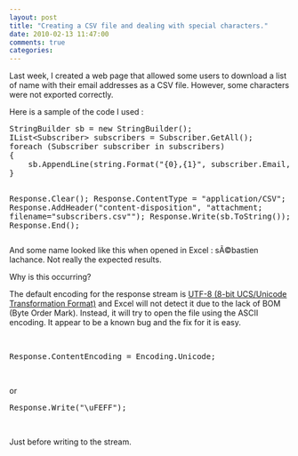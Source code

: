 ```yaml
---
layout: post
title: "Creating a CSV file and dealing with special characters."
date: 2010-02-13 11:47:00
comments: true
categories: 
---
```


<p>Last week, I created a web page that allowed some users to download a list of name with their email addresses as a CSV file. However, some characters were not exported correctly.</p>
<p>Here is a sample of the code I used :</p>
<div id="scid:DFDE9937-D816-47f4-A306-7B60D5CE5AC0:c19a92c7-0558-479a-89f2-04931ce64dfa" class="wlWriterEditableSmartContent" style="padding-bottom: 0px; margin: 0px; padding-left: 0px; padding-right: 0px; display: inline; float: none; padding-top: 0px">
<pre class="brush: csharp; gutter: true; first-line: 1; tab-size: 2;  toolbar: true; ">StringBuilder sb = new StringBuilder();
IList&lt;Subscriber&gt; subscribers = Subscriber.GetAll();
foreach (Subscriber subscriber in subscribers)
{
    sb.AppendLine(string.Format("{0},{1}", subscriber.Email, subscriber.Name.Replace(",", "")));
}

Response.Clear();
Response.ContentType = "application/CSV";
Response.AddHeader("content-disposition", "attachment; filename=\"subscribers.csv\"");
Response.Write(sb.ToString());
Response.End();</pre>
<!-- Code inserted with Steve Dunn's Windows Live Writer Code Formatter Plugin.  http://dunnhq.com --></div>
<p>And some name looked like this when opened in Excel : s&Atilde;&copy;bastien lachance. Not really the expected results.</p>
<p>Why is this occurring?</p>
<p>The default encoding for the response stream is <a title="UTF-8 (8-bit UCS/Unicode Transformation Format) on Wikipedia" href="http://en.wikipedia.org/wiki/UTF-8" target="_blank">UTF-8 (8-bit UCS/Unicode Transformation Format)</a> and Excel will not detect it due to the lack of BOM (Byte Order Mark). Instead, it will try to open the file using the ASCII encoding. It appear to be a known bug and the fix for it is easy.</p>
<p>&nbsp;</p>
<div id="scid:DFDE9937-D816-47f4-A306-7B60D5CE5AC0:4a3450c7-cba7-4b7f-bc9d-ceb41495ef7b" class="wlWriterEditableSmartContent" style="padding-bottom: 0px; margin: 0px; padding-left: 0px; padding-right: 0px; display: inline; float: none; padding-top: 0px">
<pre class="brush: csharp; gutter: true; first-line: 1; tab-size: 2;  toolbar: true; ">Response.ContentEncoding = Encoding.Unicode;</pre>
<!-- Code inserted with Steve Dunn's Windows Live Writer Code Formatter Plugin.  http://dunnhq.com --></div>
<p>&nbsp;</p>
<p>or</p>
<div id="scid:DFDE9937-D816-47f4-A306-7B60D5CE5AC0:1e333776-622d-4809-a801-96e83b8cfdde" class="wlWriterEditableSmartContent" style="padding-bottom: 0px; margin: 0px; padding-left: 0px; padding-right: 0px; display: inline; float: none; padding-top: 0px">
<pre class="brush: csharp; gutter: true; first-line: 1; tab-size: 2;  toolbar: true; ">Response.Write("\uFEFF");</pre>
<!-- Code inserted with Steve Dunn's Windows Live Writer Code Formatter Plugin.  http://dunnhq.com --></div>
<p>&nbsp;</p>
<p>Just before writing to the stream.</p>
<pre></pre>
<p><a href="http://en.wikipedia.org/wiki/Byte_order_mark"></a></p>